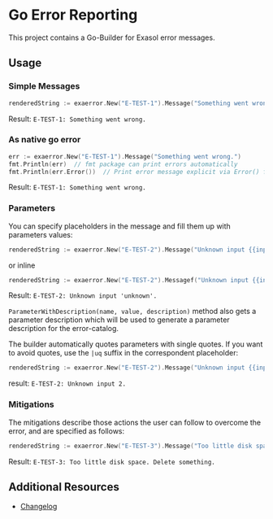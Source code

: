 # Go Error Reporting

This project contains a Go-Builder for Exasol error messages.

## Usage

### Simple Messages

```go
renderedString := exaerror.New("E-TEST-1").Message("Something went wrong.").String()
```

Result: `E-TEST-1: Something went wrong.`

### As native go error

```go
err := exaerror.New("E-TEST-1").Message("Something went wrong.")
fmt.Println(err)  // fmt package can print errors automatically 
fmt.Println(err.Error())  // Print error message explicit via Error() function
```

Result: `E-TEST-1: Something went wrong.`

### Parameters

You can specify placeholders in the message and fill them up with parameters values:

```go
renderedString := exaerror.New("E-TEST-2").Message("Unknown input {{input}}.").Parameter("input", "unknown").String()
```

or inline

```go
renderedString := exaerror.New("E-TEST-2").Messagef("Unknown input {{input}}.", "unknown").String()
```


Result: `E-TEST-2: Unknown input 'unknown'.`

`ParameterWithDescription(name, value, description)` method also gets a parameter description which will be used to generate a parameter description for the error-catalog.

The builder automatically quotes parameters with single quotes.
If you want to avoid quotes, use the `|uq` suffix in the correspondent placeholder:

```go
renderedString := exaerror.New("E-TEST-2").Message("Unknown input {{input|uq}}.").Parameter("input", 2).String()
```
result: `E-TEST-2: Unknown input 2.`

### Mitigations  

The mitigations describe those actions the user can follow to overcome the error, and are specified as follows:

```go
renderedString := exaerror.New("E-TEST-3").Message("Too little disk space.").Mitigation("Delete something.").String()
```

Result: `E-TEST-3: Too little disk space. Delete something.`

## Additional Resources

* [Changelog](doc/changes/changelog.md)